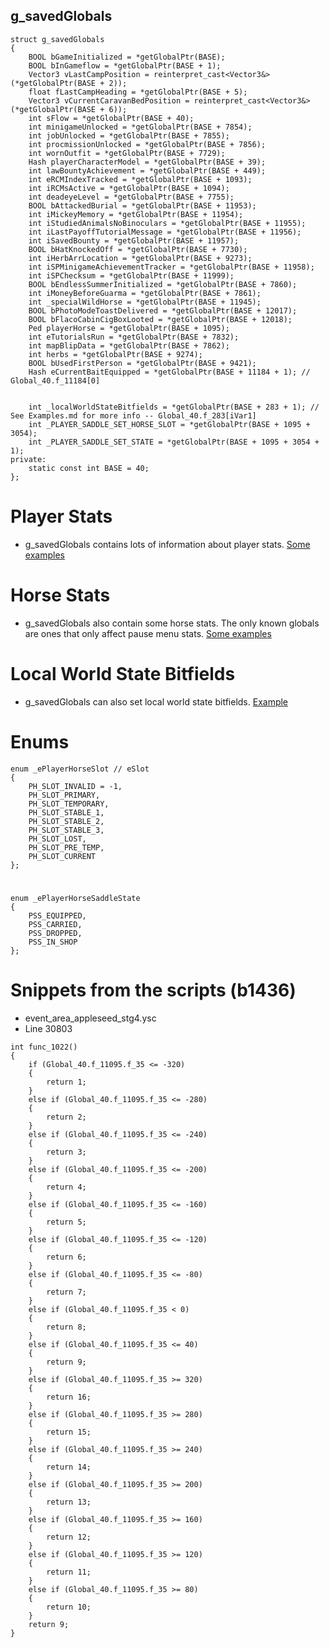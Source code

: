<h2>g_savedGlobals</h2>

```
struct g_savedGlobals
{
	BOOL bGameInitialized = *getGlobalPtr(BASE);
	BOOL bInGameflow = *getGlobalPtr(BASE + 1);
	Vector3 vLastCampPosition = reinterpret_cast<Vector3&>(*getGlobalPtr(BASE + 2));
	float fLastCampHeading = *getGlobalPtr(BASE + 5);
	Vector3 vCurrentCaravanBedPosition = reinterpret_cast<Vector3&>(*getGlobalPtr(BASE + 6));
	int sFlow = *getGlobalPtr(BASE + 40);
	int minigameUnlocked = *getGlobalPtr(BASE + 7854);
	int jobUnlocked = *getGlobalPtr(BASE + 7855);
	int procmissionUnlocked = *getGlobalPtr(BASE + 7856);
	int wornOutfit = *getGlobalPtr(BASE + 7729);
	Hash playerCharacterModel = *getGlobalPtr(BASE + 39);
	int lawBountyAchievement = *getGlobalPtr(BASE + 449);
	int eRCMIndexTracked = *getGlobalPtr(BASE + 1093);
	int iRCMsActive = *getGlobalPtr(BASE + 1094);
	int deadeyeLevel = *getGlobalPtr(BASE + 7755);
	BOOL bAttackedBurial = *getGlobalPtr(BASE + 11953);
	int iMickeyMemory = *getGlobalPtr(BASE + 11954);
	int iStudiedAnimalsNoBinoculars = *getGlobalPtr(BASE + 11955);
	int iLastPayoffTutorialMessage = *getGlobalPtr(BASE + 11956);
	int iSavedBounty = *getGlobalPtr(BASE + 11957);
	BOOL bHatKnockedOff = *getGlobalPtr(BASE + 7730);
	int iHerbArrLocation = *getGlobalPtr(BASE + 9273);
	int iSPMinigameAchievementTracker = *getGlobalPtr(BASE + 11958);
	int iSPChecksum = *getGlobalPtr(BASE + 11999);
	BOOL bEndlessSummerInitialized = *getGlobalPtr(BASE + 7860);
	int iMoneyBeforeGuarma = *getGlobalPtr(BASE + 7861);
	int _specialWildHorse = *getGlobalPtr(BASE + 11945);
	BOOL bPhotoModeToastDelivered = *getGlobalPtr(BASE + 12017);
	BOOL bFlacoCabinCigBoxLooted = *getGlobalPtr(BASE + 12018);
	Ped playerHorse = *getGlobalPtr(BASE + 1095);
	int eTutorialsRun = *getGlobalPtr(BASE + 7832);
	int mapBlipData = *getGlobalPtr(BASE + 7862);
	int herbs = *getGlobalPtr(BASE + 9274);
	BOOL bUsedFirstPerson = *getGlobalPtr(BASE + 9421);
	Hash eCurrentBaitEquipped = *getGlobalPtr(BASE + 11184 + 1); // Global_40.f_11184[0]


	int _localWorldStateBitfields = *getGlobalPtr(BASE + 283 + 1); // See Examples.md for more info -- Global_40.f_283[iVar1]
	int _PLAYER_SADDLE_SET_HORSE_SLOT = *getGlobalPtr(BASE + 1095 + 3054);
	int _PLAYER_SADDLE_SET_STATE = *getGlobalPtr(BASE + 1095 + 3054 + 1);
private:
	static const int BASE = 40;
};
```

# Player Stats
- g_savedGlobals contains lots of information about player stats. [Some examples](https://github.com/Halen84/RDR3-Script-Global-Research/blob/master/g_savedGlobals%20(Global_40)/Examples.md)

# Horse Stats
- g_savedGlobals also contain some horse stats. The only known globals are ones that only affect pause menu stats. [Some examples](https://github.com/Halen84/RDR3-Script-Global-Research/blob/master/g_savedGlobals%20(Global_40)/Examples.md)

# Local World State Bitfields
- g_savedGlobals can also set local world state bitfields. [Example](https://github.com/Halen84/RDR3-Script-Global-Research/blob/master/g_savedGlobals%20(Global_40)/Examples.md)

# Enums
```
enum _ePlayerHorseSlot // eSlot
{
	PH_SLOT_INVALID = -1,
	PH_SLOT_PRIMARY,
	PH_SLOT_TEMPORARY,
	PH_SLOT_STABLE_1,
	PH_SLOT_STABLE_2,
	PH_SLOT_STABLE_3,
	PH_SLOT_LOST,
	PH_SLOT_PRE_TEMP,
	PH_SLOT_CURRENT
};
```
#
```
enum _ePlayerHorseSaddleState
{
	PSS_EQUIPPED,
	PSS_CARRIED,
	PSS_DROPPED,
	PSS_IN_SHOP
};
```

# Snippets from the scripts (b1436)
- event_area_appleseed_stg4.ysc
- Line 30803
```
int func_1022()
{
	if (Global_40.f_11095.f_35 <= -320)
	{
		return 1;
	}
	else if (Global_40.f_11095.f_35 <= -280)
	{
		return 2;
	}
	else if (Global_40.f_11095.f_35 <= -240)
	{
		return 3;
	}
	else if (Global_40.f_11095.f_35 <= -200)
	{
		return 4;
	}
	else if (Global_40.f_11095.f_35 <= -160)
	{
		return 5;
	}
	else if (Global_40.f_11095.f_35 <= -120)
	{
		return 6;
	}
	else if (Global_40.f_11095.f_35 <= -80)
	{
		return 7;
	}
	else if (Global_40.f_11095.f_35 < 0)
	{
		return 8;
	}
	else if (Global_40.f_11095.f_35 <= 40)
	{
		return 9;
	}
	else if (Global_40.f_11095.f_35 >= 320)
	{
		return 16;
	}
	else if (Global_40.f_11095.f_35 >= 280)
	{
		return 15;
	}
	else if (Global_40.f_11095.f_35 >= 240)
	{
		return 14;
	}
	else if (Global_40.f_11095.f_35 >= 200)
	{
		return 13;
	}
	else if (Global_40.f_11095.f_35 >= 160)
	{
		return 12;
	}
	else if (Global_40.f_11095.f_35 >= 120)
	{
		return 11;
	}
	else if (Global_40.f_11095.f_35 >= 80)
	{
		return 10;
	}
	return 9;
}
```
